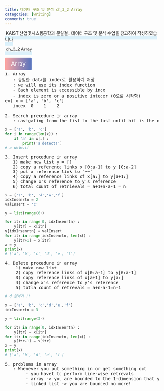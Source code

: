 ```yaml
---
title: 데이터 구조 및 분석 ch_3_2 Array
categories: [writing] 
comments: true
---
```

<p><span style="border-bottom: 12px solid #dcf1fb; padding: 0 0 0 0.2em;">KAIST 산업및시스템공학과 문일철_ 데이터 구조 및 분석 수업을 참고하여 작성하였습니다</span></p>
<p><span style="border-bottom: 12px solid #dcf1fb; padding: 0 0 0 0.2em;">ch_3_2 Array</span></p>

<html lang="en">
<head>
    <meta charset="UTF-8">
    <title>정의</title>
</head>
<body>

<pre>
</pre>

<p><span style="background: linear-gradient(to right, #ffa7a3, #5673bd); padding: 0.43em 1em; font-size: 19px; border-radius: 3px; color: #ffffff;">Array</span></p>

<pre>
1. Array
   : 동일한 data를 index로 활용하여 저장
   : we will use its index function
   - Each element is accessible by indx
   - index is zero or a positive integer (0으로 시작함)
ex) x = ['a', 'b', 'c']
   index  0    1    2 

2. Search precedure in array
   : navigating from the fist to the last until hit is the only way
</pre>
</body>
</html>

```python
x = ['a', 'b', 'c']
for i in range(len(x)) :
    if 'a' in x[i] :
        print('a detect!')
# a detect!
```

<pre>
3. Insert procedure in array
   1) make new list y = []
   2) copy a reference links x [0:a-1] to y [0:a-2]
   3) put a reference link to '~~'
   4) copy a reference links of x[a:] to y[a+1:]
   5) change x's reference to y's reference
   6) total count of retrievals = a+1+n-a-1 = n
</pre>

```python
x = ['a', 'b', 'd','e','f']
idxInsenrtn = 2
valInsert = 'c'

y = list(range(6))

for itr in range(0, idxInsenrtn) :
    y[itr] = x[itr]
y[idxInsenrtn] = valInsert
for itr in range(idxInsenrtn, len(x)) :
    y[itr+1] = x[itr]
x = y
print(x)
# ['a', 'b', 'c', 'd', 'e', 'f']
```

<pre>
4. Delete procedure in array
    1) make new list
    2) copy reference links of x[0:a-1] to y[0:a-1]
    3) copy reference links of x[a+1] to y[a:]
    4) change x's reference to y's reference
    5) totla count of retrevals = a+n-a-1=n-1
</pre>

```python
# d 없애기 !!

x = ['a', 'b', 'c','d','e','f']
idxInsenrtn = 3

y = list(range(5))

for itr in range(0, idxInsenrtn) :
    y[itr] = x[itr]
for itr in range(idxInsenrtn, len(x)) :
    y[itr-1] = x[itr]
x = y
print(x)
# ['a', 'b', 'd', 'e', 'f']
```

<pre>
5. problems in array
   : Whenever you put something in or get something out
        - you havet to perform line-wise retrevals
        - array -> you are bounded to the 1-dimension that you have
        - linked list -> you are bounded no more!
</pre>